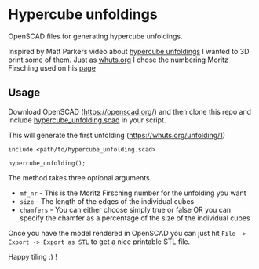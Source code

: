 # Hypercube unfoldings
OpenSCAD files for generating hypercube unfoldings. 

Inspired by Matt Parkers video about [hypercube unfoldings](https://youtu.be/Yq3P-LhlcQo) I wanted to 3D print some of them. 
Just as [whuts.org](whuts.org) I chose the numbering Moritz Firsching used on his [page](https://github.com/mo271/mo271.github.io/tree/master/mo/198722)

## Usage
Download OpenSCAD (https://openscad.org/) and then clone this repo and include [hypercube_unfolding.scad](https://github.com/JohanSpaedtke/hypercube_unfoldings/blob/main/src/scad/hypercube_unfolding.scad) in your script.

This will generate the first unfolding (https://whuts.org/unfolding/1)
```
include <path/to/hypercube_unfolding.scad>

hypercube_unfolding();
```

The method takes three optional arguments

* `mf_nr` - This is the Moritz Firsching number for the unfolding you want
* `size` - The length of the edges of the individual cubes
* `chamfers` - You can either choose simply true or false OR you can specify the chamfer as a percentage of the size of the individual cubes

Once you have the model rendered in OpenSCAD you can just hit 
`File -> Export -> Export as STL` to get a nice printable STL file. 

Happy tiling :) ! 